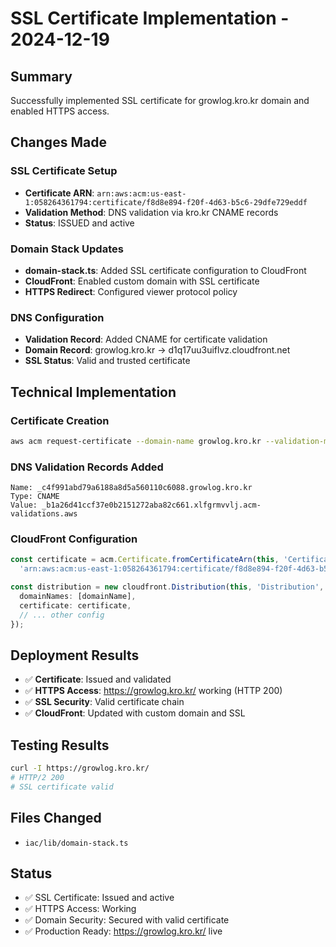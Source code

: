 # SSL Certificate Implementation - 2024-12-19

## Summary
Successfully implemented SSL certificate for growlog.kro.kr domain and enabled HTTPS access.

## Changes Made

### SSL Certificate Setup
- **Certificate ARN**: `arn:aws:acm:us-east-1:058264361794:certificate/f8d8e894-f20f-4d63-b5c6-29dfe729eddf`
- **Validation Method**: DNS validation via kro.kr CNAME records
- **Status**: ISSUED and active

### Domain Stack Updates
- **domain-stack.ts**: Added SSL certificate configuration to CloudFront
- **CloudFront**: Enabled custom domain with SSL certificate
- **HTTPS Redirect**: Configured viewer protocol policy

### DNS Configuration
- **Validation Record**: Added CNAME for certificate validation
- **Domain Record**: growlog.kro.kr -> d1q17uu3uiflvz.cloudfront.net
- **SSL Status**: Valid and trusted certificate

## Technical Implementation

### Certificate Creation
```bash
aws acm request-certificate --domain-name growlog.kro.kr --validation-method DNS --region us-east-1
```

### DNS Validation Records Added
```
Name: _c4f991abd79a6188a8d5a560110c6088.growlog.kro.kr
Type: CNAME
Value: _b1a26d41ccf37e0b2151272aba82c661.xlfgrmvvlj.acm-validations.aws
```

### CloudFront Configuration
```typescript
const certificate = acm.Certificate.fromCertificateArn(this, 'Certificate', 
  'arn:aws:acm:us-east-1:058264361794:certificate/f8d8e894-f20f-4d63-b5c6-29dfe729eddf');

const distribution = new cloudfront.Distribution(this, 'Distribution', {
  domainNames: [domainName],
  certificate: certificate,
  // ... other config
});
```

## Deployment Results
- ✅ **Certificate**: Issued and validated
- ✅ **HTTPS Access**: https://growlog.kro.kr/ working (HTTP 200)
- ✅ **SSL Security**: Valid certificate chain
- ✅ **CloudFront**: Updated with custom domain and SSL

## Testing Results
```bash
curl -I https://growlog.kro.kr/
# HTTP/2 200 
# SSL certificate valid
```

## Files Changed
- `iac/lib/domain-stack.ts`

## Status
- ✅ SSL Certificate: Issued and active
- ✅ HTTPS Access: Working
- ✅ Domain Security: Secured with valid certificate
- ✅ Production Ready: https://growlog.kro.kr/ live